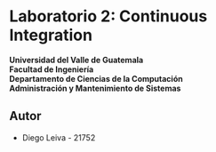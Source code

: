 # Laboratorio 2: Continuous Integration

**Universidad del Valle de Guatemala**  
**Facultad de Ingeniería**  
**Departamento de Ciencias de la Computación**  
**Administración y Mantenimiento de Sistemas** 

## Autor

- Diego Leiva - 21752 

